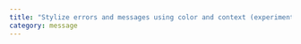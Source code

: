 ```yaml
---
title: "Stylize errors and messages using color and context (experimental)."
category: message
---
```

